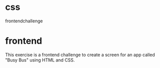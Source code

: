 # css
frontendchallenge
# frontend
This exercise is a frontend challenge to create a screen for an app called "Busy Bus" using HTML and CSS. 

